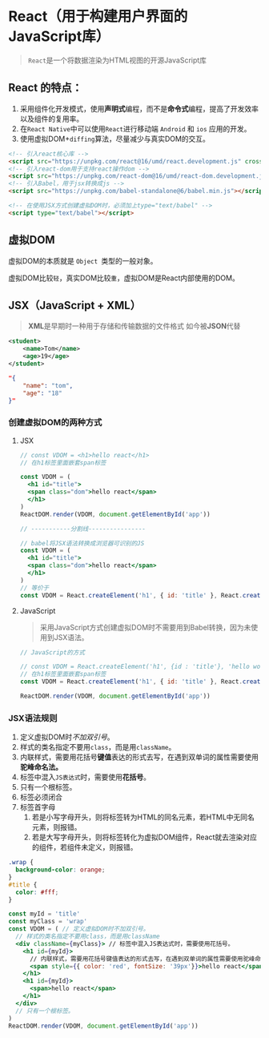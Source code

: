 # React（用于构建用户界面的JavaScript库）

> `React`是一个将数据渲染为HTML视图的开源JavaScript库

## React 的特点：

1. 采用组件化开发模式，使用**声明式**编程，而不是**命令式**编程，提高了开发效率以及组件的复用率。
2. 在`React Native`中可以使用`React`进行移动端 `Android` 和 `ios` 应用的开发。
3. 使用虚拟DOM+`diffing`算法，尽量减少与真实DOM的交互。

```html
<!-- 引入react核心库 -->
<script src="https://unpkg.com/react@16/umd/react.development.js" crossorigin></script>
<!-- 引入react-dom用于支持react操作dom -->
<script src="https://unpkg.com/react-dom@16/umd/react-dom.development.js" crossorigin></script>
<!-- 引入Babel，用于jsx转换成js -->
<script src="https://unpkg.com/babel-standalone@6/babel.min.js"></script>

<!-- 在使用JSX方式创建虚拟DOM时，必须加上type="text/babel" -->
<script type="text/babel"></script> 
```

## 虚拟DOM

虚拟DOM的本质就是 `Object `类型的一般对象。

虚拟DOM比较`轻`，真实DOM比较`重`，虚拟DOM是React内部使用的DOM。

## JSX（JavaScript + XML）

> **XML**是早期时一种用于存储和传输数据的文件格式 如今被**JSON**代替

```xml
<student>
    <name>Tom</name>
    <age>19</age>
</student>
```

```json
"{
	"name": "tom",
	"age": "18"
}"
```

### 创建虚拟DOM的两种方式

1. JSX

   ```jsx
   // const VDOM = <h1>hello react</h1>
   // 在h1标签里面嵌套span标签
   
   const VDOM = (
     <h1 id="title">
     <span class="dom">hello react</span>
     </h1>
   )
   ReactDOM.render(VDOM, document.getElementById('app'))
   
   // -----------分割线----------------
   
   // babel将JSX语法转换成浏览器可识别的JS
   const VDOM = (
     <h1 id="title">
     <span class="dom">hello react</span>
     </h1>
   )
   // 等价于
   const VDOM = React.createElement('h1', { id: 'title' }, React.createElement('span', { className : 'dom' }, 'hello world'))
   ```

2. JavaScript

   > 采用JavaScript方式创建虚拟DOM时不需要用到Babel转换，因为未使用到JSX语法。

   ```js
   // JavaScript的方式
   
   // const VDOM = React.createElement('h1', {id : 'title'}, 'hello world')
   // 在h1标签里面嵌套span标签
   const VDOM = React.createElement('h1', { id: 'title' }, React.createElement('span', { className : 'dom' }, 'hello world'))
   
   ReactDOM.render(VDOM, document.getElementById('app'))
   ```

### JSX语法规则

1. 定义虚拟DOM时*不加双引号*。
2. 样式的类名指定不要用`class`，而是用`className`。
3. 内联样式，需要用花括号**键值**表达的形式去写，在遇到双单词的属性需要使用**驼峰命名法。**
4. 标签中混入`JS表达式`时，需要使用**花括号**。
5. 只有一个根标签。
6. 标签必须闭合
7. 标签首字母
   1. 若是小写字母开头，则将标签转为HTML的同名元素，若HTML中无同名元素，则报错。
   2. 若是大写字母开头，则将标签转化为虚拟DOM组件，React就去渲染对应的组件，若组件未定义，则报错。

```css
.wrap {
  background-color: orange;
}
#title {
  color: #fff;
}
```

```jsx
const myId = 'title'
const myClass = 'wrap'
const VDOM = ( // 定义虚拟DOM时不加双引号。
  // 样式的类名指定不要用class，而是用className
  <div className={myClass}> // 标签中混入JS表达式时，需要使用花括号。
    <h1 id={myId}>
      // 内联样式，需要用花括号键值表达的形式去写，在遇到双单词的属性需要使用驼峰命名法。
      <span style={{ color: 'red', fontSize: '39px'}}>hello react</span>
    </h1>
    <h1 id={myId}>
      <span>hello react</span>
    </h1>
  </div>
  // 只有一个根标签。
)
ReactDOM.render(VDOM, document.getElementById('app'))
```

